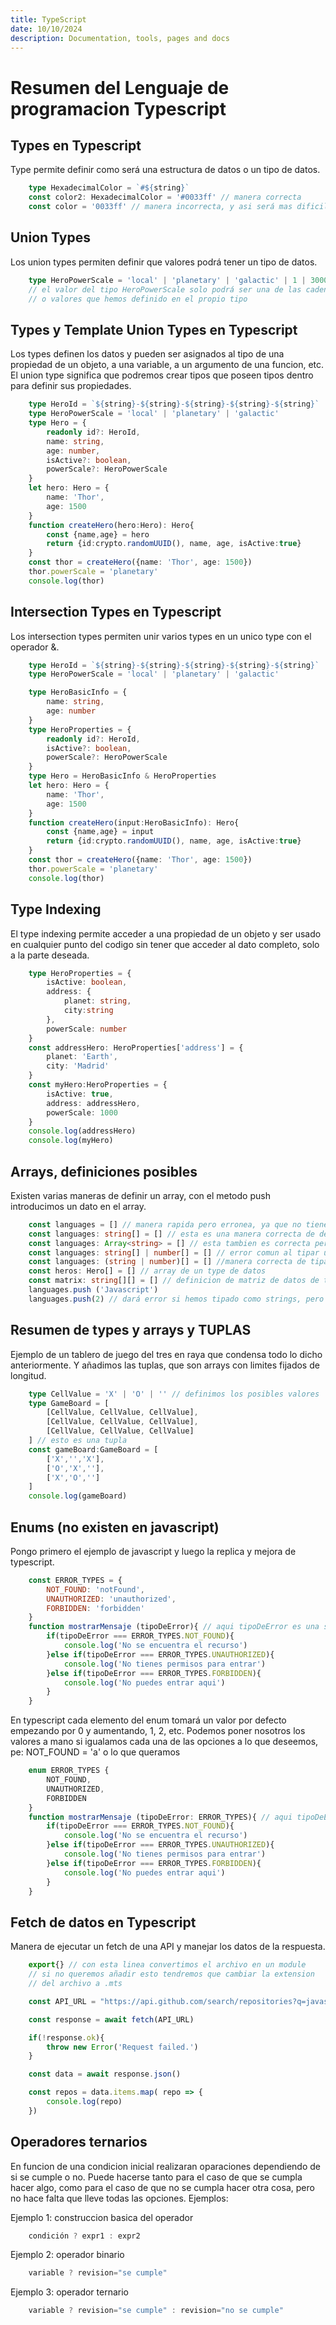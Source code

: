 ```yaml
---
title: TypeScript
date: 10/10/2024
description: Documentation, tools, pages and docs
---
```

# Resumen del Lenguaje de programacion Typescript

## Types en Typescript
<p>Type permite definir como será una estructura de datos o un tipo de datos.</p>

```typescript
    type HexadecimalColor = `#${string}`    
    const color2: HexadecimalColor = '#0033ff' // manera correcta
    const color = '0033ff' // manera incorrecta, y asi será mas dificil equivocarnos por que marcará error
```

## Union Types
<p>Los union types permiten definir que valores podrá tener un tipo de datos.</p>

```typescript
    type HeroPowerScale = 'local' | 'planetary' | 'galactic' | 1 | 3000 | true
    // el valor del tipo HeroPowerScale solo podrá ser una de las cadenas
    // o valores que hemos definido en el propio tipo
```

## Types y Template Union Types en Typescript
<p>Los types definen los datos y pueden ser asignados al tipo de una propiedad de un objeto, a una variable, a un argumento de una funcion, etc. El union type significa que podremos crear tipos que poseen tipos dentro para definir sus propiedades.</p>

```typescript
    type HeroId = `${string}-${string}-${string}-${string}-${string}`
    type HeroPowerScale = 'local' | 'planetary' | 'galactic'
    type Hero = {
        readonly id?: HeroId,
        name: string,
        age: number,
        isActive?: boolean,
        powerScale?: HeroPowerScale
    }
    let hero: Hero = {
        name: 'Thor',
        age: 1500
    }
    function createHero(hero:Hero): Hero{
        const {name,age} = hero
        return {id:crypto.randomUUID(), name, age, isActive:true}
    }
    const thor = createHero({name: 'Thor', age: 1500})
    thor.powerScale = 'planetary'
    console.log(thor)
```

## Intersection Types en Typescript
<p>Los intersection types permiten unir varios types en un unico type con el operador &.</p>

```typescript
    type HeroId = `${string}-${string}-${string}-${string}-${string}`
    type HeroPowerScale = 'local' | 'planetary' | 'galactic'

    type HeroBasicInfo = {
        name: string,
        age: number
    }
    type HeroProperties = {
        readonly id?: HeroId,
        isActive?: boolean,
        powerScale?: HeroPowerScale
    }
    type Hero = HeroBasicInfo & HeroProperties
    let hero: Hero = {
        name: 'Thor',
        age: 1500
    }
    function createHero(input:HeroBasicInfo): Hero{
        const {name,age} = input
        return {id:crypto.randomUUID(), name, age, isActive:true}
    }
    const thor = createHero({name: 'Thor', age: 1500})
    thor.powerScale = 'planetary'
    console.log(thor)
```

## Type Indexing
<p>El type indexing permite acceder a una propiedad de un objeto y ser usado en cualquier punto del codigo sin tener que acceder al dato completo, solo a la parte deseada.</p>

```typescript
    type HeroProperties = {
        isActive: boolean,
        address: {
            planet: string,
            city:string
        },
        powerScale: number
    }
    const addressHero: HeroProperties['address'] = {
        planet: 'Earth',
        city: 'Madrid'
    }
    const myHero:HeroProperties = {
        isActive: true,
        address: addressHero,
        powerScale: 1000
    }
    console.log(addressHero)
    console.log(myHero)
```

## Arrays, definiciones posibles
<p>Existen varias maneras de definir un array, con el metodo push introducimos un dato en el array.</p>

```typescript
    const languages = [] // manera rapida pero erronea, ya que no tiene tipo y se infiere como never, el push dará error
    const languages: string[] = [] // esta es una manera correcta de declarar y tipar un array de strings
    const languages: Array<string> = [] // esta tambien es correcta pero menos clara
    const languages: string[] | number[] = [] // error comun al tipar un array de valores multiples
    const languages: (string | number)[] = [] //manera correcta de tipar un array de multiples tipos de datos
    const heros: Hero[] = [] // array de un type de datos
    const matrix: string[][] = [] // definicion de matriz de datos de tipo string
    languages.push ('Javascript')
    languages.push(2) // dará error si hemos tipado como strings, pero no dará error en un tipado multiple
```

## Resumen de types y arrays y TUPLAS
<p>Ejemplo de un tablero de juego del tres en raya que condensa todo lo dicho anteriormente. Y añadimos las tuplas, que son arrays con limites fijados de longitud.</p>

```typescript
    type CellValue = 'X' | 'O' | '' // definimos los posibles valores
    type GameBoard = [
        [CellValue, CellValue, CellValue],
        [CellValue, CellValue, CellValue],
        [CellValue, CellValue, CellValue]
    ] // esto es una tupla
    const gameBoard:GameBoard = [
        ['X','','X'],
        ['O','X',''],
        ['X','O','']
    ]
    console.log(gameBoard)
```

## Enums (no existen en javascript)
<p>Pongo primero el ejemplo de javascript y luego la replica y mejora de typescript.</p>

```javascript
    const ERROR_TYPES = {
        NOT_FOUND: 'notFound',
        UNAUTHORIZED: 'unauthorized',
        FORBIDDEN: 'forbidden'
    }
    function mostrarMensaje (tipoDeError){ // aqui tipoDeError es una string
        if(tipoDeError === ERROR_TYPES.NOT_FOUND){
            console.log('No se encuentra el recurso')
        }else if(tipoDeError === ERROR_TYPES.UNAUTHORIZED){
            console.log('No tienes permisos para entrar')
        }else if(tipoDeError === ERROR_TYPES.FORBIDDEN){
            console.log('No puedes entrar aqui')
        }
    }
```

<p>En typescript cada elemento del enum tomará un valor por defecto empezando por 0 y aumentando, 1, 2, etc. Podemos poner nosotros los valores a mano si igualamos cada una de las opciones a lo que deseemos, pe: NOT_FOUND = 'a' o lo que queramos</p>

```typescript
    enum ERROR_TYPES {
        NOT_FOUND,
        UNAUTHORIZED,
        FORBIDDEN
    }
    function mostrarMensaje (tipoDeError: ERROR_TYPES){ // aqui tipoDeError es el valor que coincide con enum, 0, 1, 2 etc.
        if(tipoDeError === ERROR_TYPES.NOT_FOUND){
            console.log('No se encuentra el recurso')
        }else if(tipoDeError === ERROR_TYPES.UNAUTHORIZED){
            console.log('No tienes permisos para entrar')
        }else if(tipoDeError === ERROR_TYPES.FORBIDDEN){
            console.log('No puedes entrar aqui')
        }
    }
```

## Fetch de datos en Typescript
<p>Manera de ejecutar un fetch de una API y manejar los datos de la respuesta.</p>

```typescript
    export{} // con esta linea convertimos el archivo en un module
    // si no queremos añadir esto tendremos que cambiar la extension
    // del archivo a .mts

    const API_URL = "https://api.github.com/search/repositories?q=javascript"

    const response = await fetch(API_URL)

    if(!response.ok){
        throw new Error('Request failed.')
    }

    const data = await response.json()

    const repos = data.items.map( repo => {
        console.log(repo)
    })
```

## Operadores ternarios
<p>En funcion de una condicion inicial realizaran oparaciones dependiendo de si se cumple o no. Puede hacerse tanto para el caso de que se cumpla hacer algo, como para el caso de que no se cumpla hacer otra cosa, pero no hace falta que lleve todas las opciones. Ejemplos:</p>
<p>Ejemplo 1: construccion basica del operador</p>

```typescript
    condición ? expr1 : expr2
```
<p>Ejemplo 2: operador binario</p>

```typescript
    variable ? revision="se cumple"
```
<p>Ejemplo 3: operador ternario</p>

```typescript    
    variable ? revision="se cumple" : revision="no se cumple"
```